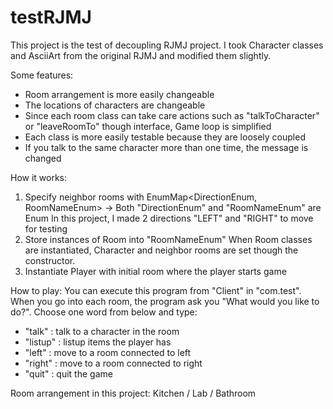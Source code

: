 # testRJMJ

This project is the test of decoupling RJMJ project. 
I took Character classes and AsciiArt from the original RJMJ and modified them slightly.


Some features:
- Room arrangement is more easily changeable
- The locations of characters are changeable
- Since each room class can take care actions such as "talkToCharacter" or "leaveRoomTo" though interface, Game loop is simplified
- Each class is more easily testable because they are loosely coupled
- If you talk to the same character more than one time, the message is changed


How it works:
1. Specify neighbor rooms with EnumMap<DirectionEnum, RoomNameEnum> 
  -> Both "DirectionEnum" and "RoomNameEnum" are Enum
  In this project, I made 2 directions "LEFT" and "RIGHT" to move for testing
2. Store instances of Room into "RoomNameEnum"
  When Room classes are instantiated, Character and neighbor rooms are set though the constructor.
3. Instantiate Player with initial room where the player starts game


How to play:
You can execute this program from "Client" in "com.test".
When you go into each room, the program ask you "What would you like to do?".
Choose one word from below and type:
- "talk" : talk to a character in the room
- "listup" : listup items the player has
- "left" : move to a room connected to left
- "right" : move to a room connected to right
- "quit" : quit the game


Room arrangement in this project:
	Kitchen / Lab / Bathroom